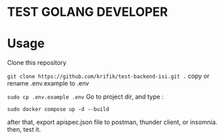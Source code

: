 # TEST GOLANG DEVELOPER

# Usage
Clone this repository

``git clone https://github.com/krifik/test-backend-isi.git .``
copy or rename .env.example to .env

``sudo cp .env.example .env``
Go to project dir, and type :

``sudo docker compose up -d --build``

after that, export apispec.json file to postman, thunder client, or insomnia.
then, test it.

